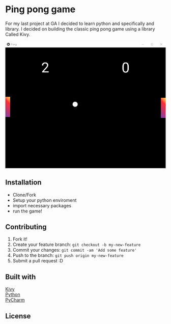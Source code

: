 # Ping pong game

For my last project at GA I decided to learn python and specifically and library. I decided on building the classic ping pong game using a library Called Kivy. 

![Ping pong game](rdme/scrn1.png)

## Installation

- Clone/Fork
- Setup your python enviroment
- import necessary packages
- run the game!


## Contributing

1. Fork it!
2. Create your feature branch: `git checkout -b my-new-feature`
3. Commit your changes: `git commit -am 'Add some feature'`
4. Push to the branch: `git push origin my-new-feature`
5. Submit a pull request :D

## Built with
[Kivy](https://kivy.org/#home) </br>
[Python](https://www.python.org/) </br>
[PyCharm](https://www.jetbrains.com/help/pycharm/2021.2/quick-start-guide.html)

 

## License

